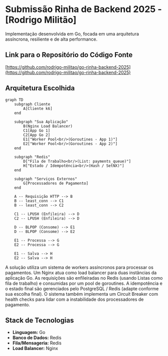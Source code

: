 # Submissão Rinha de Backend 2025 - [Rodrigo Militão]

Implementação desenvolvida em Go, focada em uma arquitetura assíncrona, resiliente e de alta performance.

## Link para o Repositório do Código Fonte

[https://github.com/rodrigo-militao/go-rinha-backend-2025](https://github.com/rodrigo-militao/go-rinha-backend-2025)

## Arquitetura Escolhida

```mermaid
graph TD
    subgraph Cliente
        A[Cliente k6]
    end

    subgraph "Sua Aplicação"
        B(Nginx Load Balancer)
        C1[App Go 1]
        C2[App Go 2]
        E1["Worker Pool<br/>(Goroutines - App 1)"]
        E2["Worker Pool<br/>(Goroutines - App 2)"]
    end

    subgraph "Redis"
        D["Fila de Trabalho<br/>(List: payments_queue)"]
        H["Estado / Idempotência<br/>(Hash / SetNX)"]
    end

    subgraph "Serviços Externos"
        G[Processadores de Pagamento]
    end

    A -- Requisição HTTP --> B
    B -- least_conn --> C1
    B -- least_conn --> C2

    C1 -- LPUSH (Enfileira) --> D
    C2 -- LPUSH (Enfileira) --> D

    D -- BLPOP (Consome) --> E1
    D -- BLPOP (Consome) --> E2

    E1 -- Processa --> G
    E2 -- Processa --> G

    E1 -- Salva --> H
    E2 -- Salva --> H
``` 

A solução utiliza um sistema de workers assíncronos para processar os pagamentos. Um Nginx atua como load balancer para duas instâncias da aplicação Go. As requisições são enfileiradas no Redis (usando Listas como fila de trabalho) e consumidas por um pool de goroutines. A idempotência e o estado final são gerenciados pelo PostgreSQL / Redis (adapte conforme sua escolha final). O sistema também implementa um Circuit Breaker com health checks para lidar com a instabilidade dos processadores de pagamento.

## Stack de Tecnologias

- **Linguagem:** Go
- **Banco de Dados:** Redis
- **Fila/Mensageria:** Redis
- **Load Balancer:** Nginx